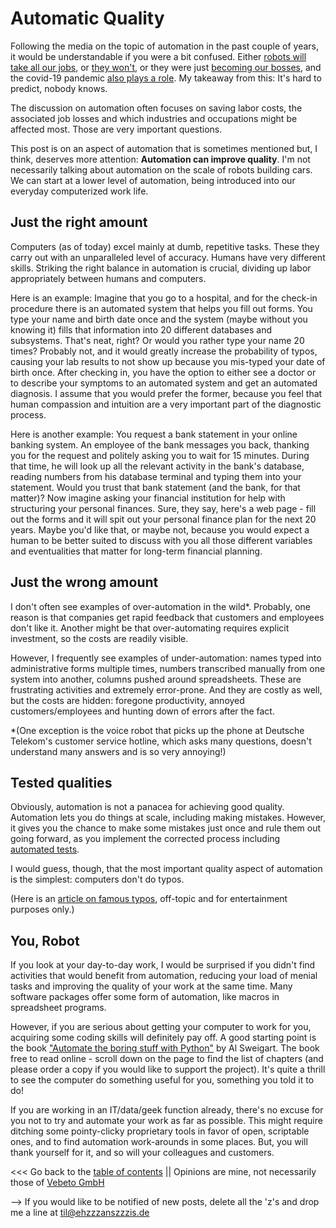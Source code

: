 # Automatic Quality

Following the media on the topic of automation in the past couple of years, it would be understandable if you were a bit confused.
Either [robots will take all our jobs](https://www.theguardian.com/commentisfree/2018/feb/01/robots-take-our-jobs-amazon-go-seattle),
or [they won't](https://www.wired.com/2017/08/robots-will-not-take-your-job/), or they were just 
[becoming our bosses](https://www.theverge.com/2020/2/27/21155254/automation-robots-unemployment-jobs-vs-human-google-amazon),
and the covid-19 pandemic [also plays a role](https://www.economist.com/finance-and-economics/2020/07/30/the-fear-of-robots-displacing-workers-has-returned).
My takeaway from this: It's hard to predict, nobody knows.

The discussion on automation often focuses on saving labor costs, the associated job losses 
and which industries and occupations might be affected most.
Those are very important questions.

This post is on an aspect of automation that is sometimes mentioned but, I think, deserves more attention:
**Automation can improve quality**.
I'm not necessarily talking about automation on the scale of robots building cars. 
We can start at a lower level of automation, being introduced into our everyday computerized work life.


## Just the right amount

Computers (as of today) excel mainly at dumb, repetitive tasks.
These they carry out with an unparalleled level of accuracy.
Humans have very different skills.
Striking the right balance in automation is crucial, dividing up labor appropriately between humans and computers.

Here is an example: Imagine that you go to a hospital, and for the check-in procedure there is an automated system
that helps you fill out forms.
You type your name and birth date once and the system (maybe without you knowing it) fills that information into
20 different databases and subsystems.
That's neat, right? Or would you rather type your name 20 times?
Probably not, and it would greatly increase the probability of typos, causing your lab results to not show up because you mis-typed your date of birth once.
After checking in, you have the option to either see a doctor or to describe your symptoms to an automated system and get an automated diagnosis.
I assume that you would prefer the former, because you feel that human compassion and intuition are a very important part of the diagnostic process.

Here is another example: You request a bank statement in your online banking system.
An employee of the bank messages you back, thanking you for the request and politely asking you to wait for 15 minutes.
During that time, he will look up all the relevant activity in the bank's database,
reading numbers from his database terminal and typing them into your statement.
Would you trust that bank statement (and the bank, for that matter)?
Now imagine asking your financial institution for help with structuring your personal finances.
Sure, they say, here's a web page - fill out the forms and it will spit out your personal finance plan for the next 20 years.
Maybe you'd like that, or maybe not, because you would expect a human to be better suited to discuss with you all those different
variables and eventualities that matter for long-term financial planning.


## Just the wrong amount

I don't often see examples of over-automation in the wild*.
Probably, one reason is that companies get rapid feedback that customers and employees don't like it.
Another might be that over-automating requires explicit investment, so the costs are readily visible.

However, I frequently see examples of under-automation: names typed into administrative forms multiple times, 
numbers transcribed manually from one system into another, columns pushed around spreadsheets.
These are frustrating activities and extremely error-prone.
And they are costly as well, but the costs are hidden: foregone productivity, annoyed customers/employees and 
hunting down of errors after the fact.

*(One exception is the voice robot that picks up the phone at Deutsche Telekom's customer service hotline, which
asks many questions, doesn't understand many answers and is so very annoying!)


## Tested qualities

Obviously, automation is not a panacea for achieving good quality.
Automation lets you do things at scale, including making mistakes.
However, it gives you the chance to make some mistakes just once and rule them out going forward,
as you implement the corrected process including [automated tests](three_levels_analytics_testing.md).

I would guess, though, that the most important quality aspect of automation is the simplest: computers don't do typos.

(Here is an [article on famous typos](https://www.six-degrees.com/the-high-cost-of-small-mistakes-the-most-expensive-typos-of-all-time/),
off-topic and for entertainment purposes only.)


## You, Robot

If you look at your day-to-day work, I would be surprised if you didn't find activities that would benefit from automation,
reducing your load of menial tasks and improving the quality of your work at the same time.
Many software packages offer some form of automation, like macros in spreadsheet programs.

However, if you are serious about getting your computer to work for you, acquiring some coding skills will definitely pay off.
A good starting point is the book ["Automate the boring stuff with Python"](http://automatetheboringstuff.com/) by Al Sweigart.
The book free to read online - scroll down on the page to find the list of chapters (and please order a copy if you would like to support the project).
It's quite a thrill to see the computer do something useful for you, something you told it to do!

If you are working in an IT/data/geek function already, there's no excuse for you not to try and automate your work as far as possible.
This might require ditching some pointy-clicky proprietary tools in favor of open, scriptable ones, and to find automation work-arounds in some places.
But, you will thank yourself for it, and so will your colleagues and customers.



<<< Go back to the [table of contents](../README.md) || Opinions are mine, not necessarily those of [Vebeto GmbH](https://www.vebeto.de)

--> If you would like to be notified of new posts, delete all the 'z's and drop me a line at til@ehzzzanszzzis.de
